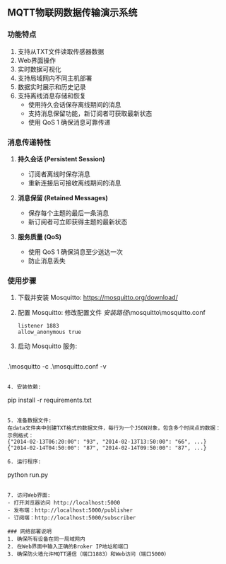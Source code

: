 ## MQTT物联网数据传输演示系统

### 功能特点
1. 支持从TXT文件读取传感器数据
2. Web界面操作
3. 实时数据可视化
4. 支持局域网内不同主机部署
5. 数据实时展示和历史记录
6. 支持离线消息存储和恢复
   - 使用持久会话保存离线期间的消息
   - 支持消息保留功能，新订阅者可获取最新状态
   - 使用 QoS 1 确保消息可靠传递

### 消息传递特性
1. **持久会话 (Persistent Session)**
   - 订阅者离线时保存消息
   - 重新连接后可接收离线期间的消息

2. **消息保留 (Retained Messages)**
   - 保存每个主题的最后一条消息
   - 新订阅者可立即获得主题的最新状态

3. **服务质量 (QoS)**
   - 使用 QoS 1 确保消息至少送达一次
   - 防止消息丢失

### 使用步骤
1. 下载并安装 Mosquitto:
   https://mosquitto.org/download/

2. 配置 Mosquitto:
   修改配置文件 *安装路径*\mosquitto\mosquitto.conf
   ```
   listener 1883
   allow_anonymous true
   ```

3. 启动 Mosquitto 服务:
   ```
  .\mosquitto -c .\mosquitto.conf -v

   ```

4. 安装依赖:
   ```
   pip install -r requirements.txt
   ```

5. 准备数据文件:
   在data文件夹中创建TXT格式的数据文件，每行为一个JSON对象，包含多个时间点的数据：
   示例格式：
   {"2014-02-13T06:20:00": "93", "2014-02-13T13:50:00": "66", ...}
   {"2014-02-14T04:50:00": "87", "2014-02-14T09:50:00": "87", ...}

6. 运行程序:
   ```
   python run.py
   ```

7. 访问Web界面:
   - 打开浏览器访问 http://localhost:5000
   - 发布端：http://localhost:5000/publisher
   - 订阅端：http://localhost:5000/subscriber

### 网络部署说明
1. 确保所有设备在同一局域网内
2. 在Web界面中输入正确的Broker IP地址和端口
3. 确保防火墙允许MQTT通信（端口1883）和Web访问（端口5000）
